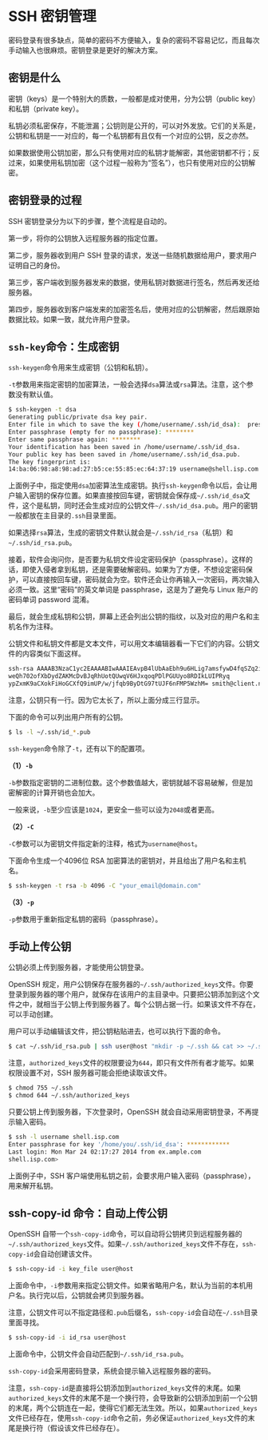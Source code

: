 # SSH 密钥管理

密码登录有很多缺点，简单的密码不方便输入，复杂的密码不容易记忆，而且每次手动输入也很麻烦。密钥登录是更好的解决方案。

## 密钥是什么

密钥（keys）是一个特别大的质数，一般都是成对使用，分为公钥（public key）和私钥（private key）。

私钥必须私密保存，不能泄漏；公钥则是公开的，可以对外发放。它们的关系是，公钥和私钥是一一对应的，每一个私钥都有且仅有一个对应的公钥，反之亦然。

如果数据使用公钥加密，那么只有使用对应的私钥才能解密，其他密钥都不行；反过来，如果使用私钥加密（这个过程一般称为“签名”），也只有使用对应的公钥解密。

## 密钥登录的过程

SSH 密钥登录分为以下的步骤，整个流程是自动的。

第一步，将你的公钥放入远程服务器的指定位置。

第二步，服务器收到用户 SSH 登录的请求，发送一些随机数据给用户，要求用户证明自己的身份。

第三步，客户端收到服务器发来的数据，使用私钥对数据进行签名，然后再发还给服务器。

第四步，服务器收到客户端发来的加密签名后，使用对应的公钥解密，然后跟原始数据比较。如果一致，就允许用户登录。

## `ssh-key`命令：生成密钥

`ssh-keygen`命令用来生成密钥（公钥和私钥）。

`-t`参数用来指定密钥的加密算法，一般会选择`dsa`算法或`rsa`算法。注意，这个参数没有默认值。

```bash
$ ssh-keygen -t dsa
Generating public/private dsa key pair.
Enter file in which to save the key (/home/username/.ssh/id_dsa):  press ENTER
Enter passphrase (empty for no passphrase): ********
Enter same passphrase again: ********
Your identification has been saved in /home/username/.ssh/id_dsa.
Your public key has been saved in /home/username/.ssh/id_dsa.pub.
The key fingerprint is:
14:ba:06:98:a8:98:ad:27:b5:ce:55:85:ec:64:37:19 username@shell.isp.com
```

上面例子中，指定使用`dsa`加密算法生成密钥。执行`ssh-keygen`命令以后，会让用户输入密钥的保存位置。如果直接按回车键，密钥就会保存成`~/.ssh/id_dsa`文件，这个是私钥，同时还会生成对应的公钥文件`~/.ssh/id_dsa.pub`。用户的密钥一般都放在主目录的`.ssh`目录里面。

如果选择`rsa`算法，生成的密钥文件默认就会是`~/.ssh/id_rsa`（私钥）和`~/.ssh/id_rsa.pub`。

接着，软件会询问你，是否要为私钥文件设定密码保护（passphrase）。这样的话，即使入侵者拿到私钥，还是需要破解密码。如果为了方便，不想设定密码保护，可以直接按回车键，密码就会为空。软件还会让你再输入一次密码，两次输入必须一致。这里“密码”的英文单词是 passphrase，这是为了避免与 Linux 账户的密码单词 password 混淆。

最后，就会生成私钥和公钥，屏幕上还会列出公钥的指纹，以及对应的用户名和主机名作为注释。

公钥文件和私钥文件都是文本文件，可以用文本编辑器看一下它们的内容。公钥文件的内容类似下面这样。

```bash
ssh-rsa AAAAB3NzaC1yc2EAAAABIwAAAIEAvpB4lUbAaEbh9u6HLig7amsfywD4fqSZq2ikACIUBn3GyRPfeF93l/
weQh702ofXbDydZAKMcDvBJqRhUotQUwqV6HJxqoqPDlPGUUyo8RDIkLUIPRyq
ypZxmK9aCXokFiHoGCXfQ9imUP/w/jfqb9ByDtG97tUJF6nFMP5WzhM= smith@client.net
```

注意，公钥只有一行。因为它太长了，所以上面分成三行显示。

下面的命令可以列出用户所有的公钥。

```bash
$ ls -l ~/.ssh/id_*.pub
```

`ssh-keygen`命令除了`-t`，还有以下的配置项。

**（1）`-b`**

`-b`参数指定密钥的二进制位数。这个参数值越大，密钥就越不容易破解，但是加密解密的计算开销也会加大。

一般来说，`-b`至少应该是`1024`，更安全一些可以设为`2048`或者更高。

**（2）`-C`**

`-C`参数可以为密钥文件指定新的注释，格式为`username@host`。

下面命令生成一个4096位 RSA 加密算法的密钥对，并且给出了用户名和主机名。

```bash
$ ssh-keygen -t rsa -b 4096 -C "your_email@domain.com"
```

**（3）`-p`**

`-p`参数用于重新指定私钥的密码（passphrase）。

## 手动上传公钥

公钥必须上传到服务器，才能使用公钥登录。

OpenSSH 规定，用户公钥保存在服务器的`~/.ssh/authorized_keys`文件。你要登录到服务器的哪个用户，就保存在该用户的主目录中。只要把公钥添加到这个文件之中，就相当于公钥上传到服务器了。每个公钥占据一行。如果该文件不存在，可以手动创建。

用户可以手动编辑该文件，把公钥粘贴进去，也可以执行下面的命令。

```bash
$ cat ~/.ssh/id_rsa.pub | ssh user@host "mkdir -p ~/.ssh && cat >> ~/.ssh/authorized_keys"
```

注意，`authorized_keys`文件的权限要设为`644`，即只有文件所有者才能写。如果权限设置不对，SSH 服务器可能会拒绝读取该文件。

```bash
$ chmod 755 ~/.ssh
$ chmod 644 ~/.ssh/authorized_keys
```

只要公钥上传到服务器，下次登录时，OpenSSH 就会自动采用密钥登录，不再提示输入密码。

```bash
$ ssh -l username shell.isp.com
Enter passphrase for key '/home/you/.ssh/id_dsa': ************
Last login: Mon Mar 24 02:17:27 2014 from ex.ample.com
shell.isp.com>
```

上面例子中，SSH 客户端使用私钥之前，会要求用户输入密码（passphrase），用来解开私钥。

## ssh-copy-id 命令：自动上传公钥

OpenSSH 自带一个`ssh-copy-id`命令，可以自动将公钥拷贝到远程服务器的`~/.ssh/authorized_keys`文件。如果`~/.ssh/authorized_keys`文件不存在，`ssh-copy-id`会自动创建该文件。

```bash
$ ssh-copy-id -i key_file user@host
```

上面命令中，`-i`参数用来指定公钥文件。如果省略用户名，默认为当前的本机用户名。执行完以后，公钥就会拷贝到服务器。

注意，公钥文件可以不指定路径和`.pub`后缀名，`ssh-copy-id`会自动在`~/.ssh`目录里面寻找。

```bash
$ ssh-copy-id -i id_rsa user@host
```

上面命令中，公钥文件会自动匹配到`~/.ssh/id_rsa.pub`。

`ssh-copy-id`会采用密码登录，系统会提示输入远程服务器的密码。

注意，`ssh-copy-id`是直接将公钥添加到`authorized_keys`文件的末尾。如果`authorized_keys`文件的末尾不是一个换行符，会导致新的公钥添加到前一个公钥的末尾，两个公钥连在一起，使得它们都无法生效。所以，如果`authorized_keys`文件已经存在，使用`ssh-copy-id`命令之前，务必保证`authorized_keys`文件的末尾是换行符（假设该文件已经存在）。

